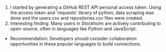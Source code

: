 1. I started by generating a GitHub REST API personal access token. Using the access token and 'requests' library of python, data scraping was done and the users.csv and repositories.csv files were created.
2. Interesting finding: Many users in Stockholm are actively contributing to open-source, often in languages like Python and JavaScript.
- Recommendation: Developers should consider collaboration opportunities in these popular languages to build connections.
